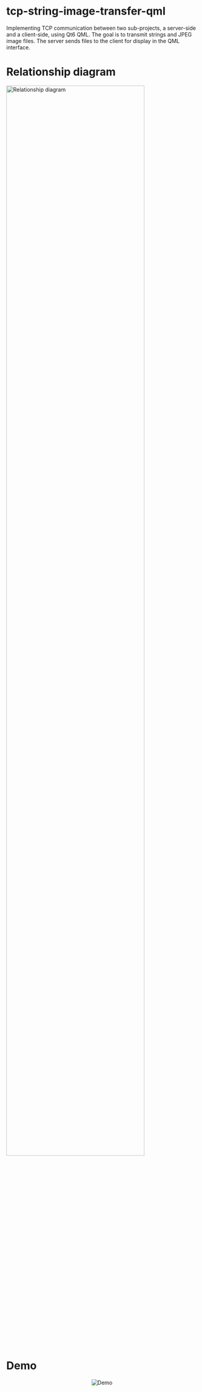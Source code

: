 # tcp-string-image-transfer-qml  
Implementing TCP communication between two sub-projects, a server-side and a client-side, using Qt6 QML. The goal is to transmit strings and JPEG image files. The server sends files to the client for display in the QML interface.  

# Relationship diagram   
<img src="https://upload.cc/i1/2023/11/01/dSpZwc.png" alt="Relationship diagram" width="85%">   

# Demo  
<p align="center">
  <img src="https://upload.cc/i1/2023/11/01/Ved2jP.gif" alt="Demo">
</p>

